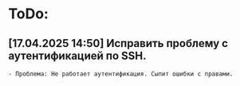 # ToDo: 
  ## [17.04.2025 14:50] Исправить проблему с аутентификацией по SSH.
    - Проблема: Не работает аутентификация. Сыпит ошибки с правами. 
